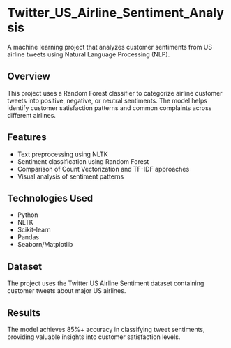 # Twitter_US_Airline_Sentiment_Analysis

A machine learning project that analyzes customer sentiments from US airline tweets using Natural Language Processing (NLP).

## Overview
This project uses a Random Forest classifier to categorize airline customer tweets into positive, negative, or neutral sentiments. The model helps identify customer satisfaction patterns and common complaints across different airlines.

## Features
- Text preprocessing using NLTK
- Sentiment classification using Random Forest
- Comparison of Count Vectorization and TF-IDF approaches
- Visual analysis of sentiment patterns

## Technologies Used
- Python
- NLTK
- Scikit-learn
- Pandas
- Seaborn/Matplotlib

## Dataset
The project uses the Twitter US Airline Sentiment dataset containing customer tweets about major US airlines.

## Results
The model achieves 85%+ accuracy in classifying tweet sentiments, providing valuable insights into customer satisfaction levels.
